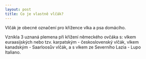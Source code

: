 ```yaml
---
layout: post
title: Co je vlastně vlčák?
---
```


Vlčák je obecné označení pro křížence vlka a psa domácího. 

Vznikla 3 uznaná plemena při křížení německého ovčáka s: 
vlkem euraasijských nebo tzv. karpatským - československý vlčák,
vlkem kanadským - Saarloosův vlčák,
a s vlkem ze Severního Lazia - Lupo Italiano.
